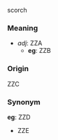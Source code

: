 scorch
### Meaning
+ _adj_: ZZA
    + __eg__: ZZB

### Origin

ZZC

### Synonym

__eg__: ZZD

+ ZZE


